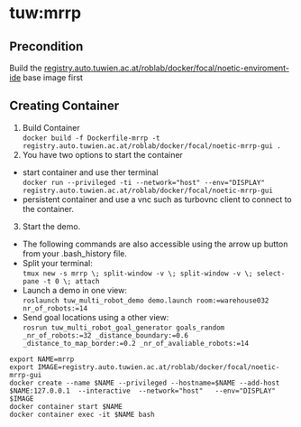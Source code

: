# tuw:mrrp
## Precondition
Build the [registry.auto.tuwien.ac.at/roblab/docker/focal/noetic-enviroment-ide](../../ros) base image first
## Creating Container
1. Build Container <br>
`docker build -f Dockerfile-mrrp -t registry.auto.tuwien.ac.at/roblab/docker/focal/noetic-mrrp-gui .`
2. You have two options to start the container
  *	start container and use ther terminal <br> `docker run --privileged -ti --network="host" --env="DISPLAY" registry.auto.tuwien.ac.at/roblab/docker/focal/noetic-mrrp-gui`
  * persistent container and use a vnc such as turbovnc client to connect to the container.
3. Start the demo. 
  * The following commands are also accessible using the arrow up button from your .bash_history file.
  * Split your terminal: <br>`tmux new -s mrrp \; split-window -v \; split-window -v \; select-pane -t 0 \; attach`
  * Launch a demo in one view: <br>`roslaunch tuw_multi_robot_demo demo.launch room:=warehouse032  nr_of_robots:=14`
  * Send goal locations using a other view: <br>`rosrun tuw_multi_robot_goal_generator goals_random _nr_of_robots:=32 _distance_boundary:=0.6 _distance_to_map_border:=0.2 _nr_of_avaliable_robots:=14`
```
export NAME=mrrp
export IMAGE=registry.auto.tuwien.ac.at/roblab/docker/focal/noetic-mrrp-gui
docker create --name $NAME --privileged --hostname=$NAME --add-host $NAME:127.0.0.1  --interactive  --network="host"   --env="DISPLAY" $IMAGE
docker container start $NAME
docker container exec -it $NAME bash
```

